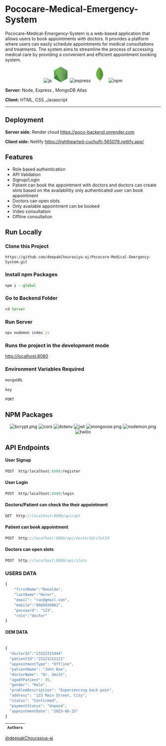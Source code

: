 # Pococare-Medical-Emergency-System


Pococare-Medical-Emergency-System is a web-based application that allows users to book appointments with doctors. It provides a platform where users can easily schedule appointments for medical consultations and treatments. The system aims to streamline the process of accessing medical care by providing a convenient and efficient appointment booking system.

<p align = "center">
<img src="https://user-images.githubusercontent.com/25181517/117447155-6a868a00-af3d-11eb-9cfe-245df15c9f3f.png" alt="js" width="50" height="50"/>
<img src="https://raw.githubusercontent.com/PrinceCorwin/Useful-tech-icons/main/images/nodejs.png" alt="nodejs" width="50" height="50"/>
<img src="https://res.cloudinary.com/kc-cloud/images/f_auto,q_auto/v1651772163/expressjslogo/expressjslogo.webp?_i=AA" alt="express" width="50" height="50"/>
 <img src="https://raw.githubusercontent.com/PrinceCorwin/Useful-tech-icons/main/images/mongodb-leaf.png" alt="mongo" width="50" height="50"/> 
<img src="https://user-images.githubusercontent.com/25181517/121401671-49102800-c959-11eb-9f6f-74d49a5e1774.png" alt="npm" width="50" height="50"/>
  
</p>

**Server:** Node, Express , MongoDB Atlas

**Client:** HTML, CSS ,Javascript

<hr>

## Deployment

**Server side:** Render cloud https://poco-backend.onrender.com

**Client side:** Netlify https://lighthearted-cuchufli-565079.netlify.app/

## Features 
-  Role based authentication
-  API Validation
-  Signup/Login
-  Patient can book the appointment with doctors and doctors can create slots based on the availablility only authenticated user can book appointment
-  Doctors can open slots
-  Only available appointment can be booked
-  Video consultation
-  Offline consultation

## Run Locally

### Clone this Project

```
https://github.com/deepakChourasiya-aj/Pococare-Medical-Emergency-System.git
```


### Install npm Packages

```javascript
npm i --global
```

### Go to Backend Folder
```javascript
cd Server
```

### Run Server
```javascript
npx nodemon index.js
```
### Runs the project in the development mode

[http://localhost:8080](http://localhost:8080)


### Environment Variables Required
`mongoURL`

`key`

`PORT`

## NPM Packages
<p align = "center">
<img src="https://repository-images.githubusercontent.com/139898859/9617c480-81c2-11ea-94fc-322231ead1f0" alt="bcrypt.png" width="70" height="50"/>
<img src="https://github.com/faraz412/cozy-passenger-4798/blob/main/Frontend/Files/cors.png?raw=true" alt="cors" width="70" height="50"/>
<img src="https://github.com/faraz412/cozy-passenger-4798/blob/main/Frontend/Files/download.png?raw=true" alt="dotenv" width="60" height="50"/>
<img src="https://github.com/faraz412/cozy-passenger-4798/blob/main/Frontend/Files/JWT.png?raw=true" alt="jwt" width="70" height="50"/>
<img src="https://4008838.fs1.hubspotusercontent-na1.net/hubfs/4008838/mogoose-logo.png" alt="mongoose.png" width="70" height="70"/>     
<img src="https://user-images.githubusercontent.com/13700/35731649-652807e8-080e-11e8-88fd-1b2f6d553b2d.png" alt="nodemon.png" width="50" height="50"/>
<img src="https://encrypted-tbn0.gstatic.com/images?q=tbn:ANd9GcSKZRJJRPM1V6XKXBLn2fnsy5VwmLW1uO9ixCfCYiZRwWeLKe2ukB17uzxRRyhZElgzn_E&usqp=CAU" alt="twilio" width="70" height="50"/>
</p>
   
   
## API Endpoints

  #### User Signup
```javascript
POST  http/localhost:8080/register
```
  #### User Login
```javascript
POST  http/localhost:8080/login
```
  #### Doctors/Patient can check the their appointment
```javascript
GET  http://localhost:8080/api/apt
```
  #### Patient can book appointment
```javascript
POST  http://localhost:8080/api/doctorId/slotId
```
  #### Doctors can open slots 
```javascript
POST  http://localhost:8080/api/slots
```


 ### USERS DATA

```javascript
{  
    "firstName":"Ronaldo",
    "lastName":"Heror",
    "email": "ran@gmail.com",
    "mobile":"8889939901",
    "password": "123",
    "role":"doctor"
}
```


#### OEM DATA

```javascript

{
  "doctorId":"23322315444"
  "patientId":"23121212121"
  "appointmentType": "Offline",
  "patientName": "John Doe",
  "doctorName": "Dr. Smith",
  "ageOfPatient": 35,
  "gender": "Male",
  "problemDescription": "Experiencing back pain",
  "address": "123 Main Street, City",
  "status": "Confirmed",
  "paymentStatus": "Unpaid",
  "appointmentDate": "2023-06-25"
}

```


 
| `Authors` |
| :-------: | 

 
 [@deepakChourasiya-aj](https://github.com/deepakChourasiya-aj) 
 

